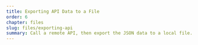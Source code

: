```yaml
---
title: Exporting API Data to a File
order: 6
chapter: files
slug: files/exporting-api
summary: Call a remote API, then export the JSON data to a local file.
---
```


<script>
  import CompatibilityWarning from '$lib/components/CompatibilityWarning.svelte';
</script>

<CompatibilityWarning name="showSaveFilePicker" href="https://caniuse.com/mdn-api_window_showsavefilepicker" />